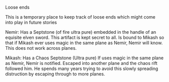 Loose ends

This is a temporary place to keep track of loose ends which might come into play in future stories

Nemir:
Has a Septstone (of fire ultra pure) embedded in the handle of an equisite elven sword. This artifact is kept secret to all.
Is bound to Mikash so that if Mikash ever uses magic in the same plane as Nemir, Nemir will know. This does not work across planes.

Mikash:
Has a Chaos Septstone (Ultra pure)
If uses magic in the same plane as Nemir, Nemir is notified.
Escaped into another plane and the chaos rift followed him. He spends many years trying to avoid this slowly spreading distruction by escaping through to more planes.